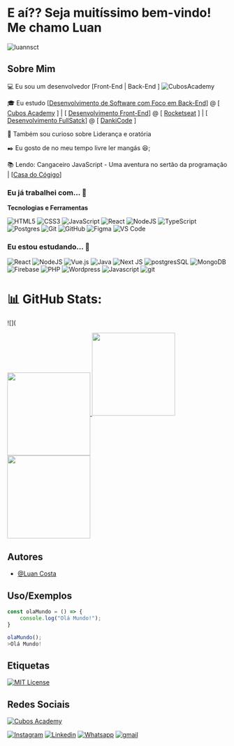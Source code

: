 
# E aí?? Seja muitíssimo bem-vindo! Me chamo Luan 
<p align="left"> <img src="https://komarev.com/ghpvc/?username=luannsct&label=Profile%20views&color=0e75b6&style=flat" alt="luannsct" /> </p>


## Sobre Mim

💻 Eu sou um desenvolvedor [Front-End | Back-End ]
![CubosAcademy](https://user-images.githubusercontent.com/31699879/236211036-7b3cf9f0-5d95-4804-a238-f5414ed5e534.svg)

🎓 Eu estudo [[Desenvolvimento de Software com Foco em Back-End](https://cubos.academy/cursos/desenvolvimento-de-software-v2)] @ [ [Cubos Academy](https://cubos.academy/) ] 
| [
[Desenvolvimento Front-End](https://app.rocketseat.com.br/discover)] @ [ [Rocketseat](https://app.rocketseat.com.br/) ] | [
[Desenvolvimento FullSatck](https://cursos.dankicode.com/cursos)] @ [ [DankiCode](https://cursos.dankicode.com) ]

🔎 Também sou curioso sobre Liderança e oratória

✒️ Eu gosto de no meu tempo livre ler mangás 😆;

📚 Lendo: Cangaceiro JavaScript - Uma aventura no sertão da programação | [[Casa do Cógigo](https://www.casadocodigo.com.br/products/livro-cangaceiro-javascript?_pos=2&_sid=f4ee61ba6&_ss=r)]


### Eu já trabalhei com... 🔧

**Tecnologias e Ferramentas**



![HTML5](https://img.shields.io/badge/html5-%23E34F26.svg?style=for-the-badge&logo=html5&logoColor=white)
![CSS3](https://img.shields.io/badge/css3-%231572B6.svg?style=for-the-badge&logo=css3&logoColor=white)
![JavaScript](https://img.shields.io/badge/javascript-%23323330.svg?style=for-the-badge&logo=javascript&logoColor=%23F7DF1E)
![React](https://img.shields.io/badge/react-%2320232a.svg?style=for-the-badge&logo=react&logoColor=%2361DAFB)
![NodeJS](https://img.shields.io/badge/node.js-6DA55F?style=for-the-badge&logo=node.js&logoColor=white)
![TypeScript](https://img.shields.io/badge/typescript-%23007ACC.svg?style=for-the-badge&logo=typescript&logoColor=white)
![Postgres](https://img.shields.io/badge/postgres-%23316192.svg?style=for-the-badge&logo=postgresql&logoColor=white)
![Git](https://img.shields.io/badge/git-%23F05033.svg?style=for-the-badge&logo=git&logoColor=white)
![GitHub](https://img.shields.io/badge/github-%23121011.svg?style=for-the-badge&logo=github&logoColor=white)
![Figma](https://img.shields.io/badge/figma-%23F24E1E.svg?style=for-the-badge&logo=figma&logoColor=white)
![VS Code](https://img.shields.io/badge/VS%20Code-0078d7.svg?style=for-the-badge&logo=visual-studio-code&logoColor=white)

<!-- (Já colocar tecnologias do On Demand que aprende no curso)) -->

### Eu estou estudando... 🧩


![React](https://img.shields.io/badge/react-%2320232a.svg?style=for-the-badge&logo=react&logoColor=%2361DAFB)
![NodeJS](https://img.shields.io/badge/node.js-6DA55F?style=for-the-badge&logo=node.js&logoColor=white)
![Vue.js](https://img.shields.io/badge/vuejs-%2335495e.svg?style=for-the-badge&logo=vuedotjs&logoColor=%234FC08D)
![Java](https://img.shields.io/badge/java-%23ED8B00.svg?style=for-the-badge&logo=openjdk&logoColor=white)
![Next JS](https://img.shields.io/badge/Next-black?style=for-the-badge&logo=next.js&logoColor=white)
![postgresSQL](https://img.shields.io/badge/PostgreSQL-red?style=for-the-badge&logo=postgresql&logoColor=white)
![MongoDB](https://img.shields.io/badge/MongoDB-D8BFD8?style=for-the-badge&logo=mongodb&logoColor)
![Firebase](https://img.shields.io/badge/Firebase-443?style=for-the-badge&logo=Firebase&logoColor)
![PHP](https://img.shields.io/badge/php-white?style=for-the-badge&logo=php&logoColor=black)
![Wordpress](https://img.shields.io/badge/Wordpress-yellow?style=for-the-badge&logo=Wordpress&logoColor=white)
![Javascript](https://img.shields.io/badge/javascript-black?style=for-the-badge&logo=javascript&logoColor)
![git](https://img.shields.io/badge/git-purple?style=for-the-badge&logo=git&logoColor=white)


# 📊 GitHub Stats:

![]()<br/>
![](

<!--
https://user-images.githubusercontent.com/31699879/236211036-7b3cf9f0-5d95-4804-a238-f5414ed5e534.svg
-->


<a href="https://github.com/luannsct/github-readme-stats" >
  <img align="center" style="height: 190px" src="https://github-readme-stats.vercel.app/api?username=luannsct&custom_title=Luan&nbsp;Costa&show_icons=true&theme=tokyonight" />
</a>
<!-- <a href="https://github.com/luannsct/convoychat">
  <img align="center" style="height: 190px" src="https://github-readme-stats.vercel.app/api/top-langs/?username=luannsct&custom_title=Principais&nbsp;Linguagens&langs_count=8&theme=tokyonight" />
</a> -->
<a href="https://github-readme-streak-stats.herokuapp.com/?user=luannsct">
  <img style="height:190px" src="https://github-readme-streak-stats.herokuapp.com/?user=luannsct&theme=dark&hide_border=false">
</a>
<a href="https://github-readme-stats.vercel.app/api/top-langs/?username=luannsct">
  <img style="height:190px" src="https://github-readme-stats.vercel.app/api/top-langs/?username=luannsct&theme=dark&hide_border=false&include_all_commits=false&count_private=false&layout=compact">
</a>


## Autores

- [@Luan Costa](https://www.github.com/luannsct/)


## Uso/Exemplos

```javascript
const olaMundo = () => {
    console.log("Olá Mundo!");
}

olaMundo();
>Olá Mundo!
```


## Etiquetas

[![MIT License](https://img.shields.io/badge/License-MIT-green.svg)](https://choosealicense.com/licenses/mit/)

## Redes Sociais

[![Cubos Academy](ttps://img.shields.io/badge/Instagram-%23E4405F.svg?style=for-the-badge&logo=Instagram&logoColor=white)](https://user-images.githubusercontent.com/31699879/236211036-7b3cf9f0-5d95-4804-a238-f5414ed5e534.svg)

[![Instagram](https://img.shields.io/badge/Instagram-%23E4405F.svg?style=for-the-badge&logo=Instagram&logoColor=white)](https://instagram.com/luan.nsct)
[![Linkedin](https://img.shields.io/badge/LinkedIn-0077B5?style=for-the-badge&logo=linkedin&logoColor=white)](https://www.linkedin.com/in/luannsct/)
[![Whatsapp](https://img.shields.io/badge/WhatsApp-25D366?style=for-the-badge&logo=whatsapp&logoColor=white)](https://wa.me/5593992015813)
[![gmail](https://img.shields.io/badge/Gmail-D14836?style=for-the-badge&logo=gmail&logoColor=white)](mailto:luan.nsct@gmail.com)
</p>
